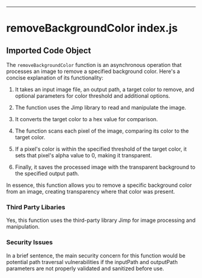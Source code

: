 

  

  

  

  

  

  

  

  

  

  

  

  

  

  

  

  

  

  

  

  

  

  

  

  

  

  

  

  

---
# removeBackgroundColor index.js
## Imported Code Object
The `removeBackgroundColor` function is an asynchronous operation that processes an image to remove a specified background color. Here's a concise explanation of its functionality:

1. It takes an input image file, an output path, a target color to remove, and optional parameters for color threshold and additional options.

2. The function uses the Jimp library to read and manipulate the image.

3. It converts the target color to a hex value for comparison.

4. The function scans each pixel of the image, comparing its color to the target color.

5. If a pixel's color is within the specified threshold of the target color, it sets that pixel's alpha value to 0, making it transparent.

6. Finally, it saves the processed image with the transparent background to the specified output path.

In essence, this function allows you to remove a specific background color from an image, creating transparency where that color was present.

### Third Party Libaries

Yes, this function uses the third-party library Jimp for image processing and manipulation.

### Security Issues

In a brief sentence, the main security concern for this function would be potential path traversal vulnerabilities if the inputPath and outputPath parameters are not properly validated and sanitized before use.


  